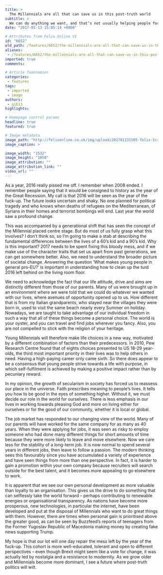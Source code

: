 ```yaml
---
title: >
  The Millennials are all that can save us in this post-truth world
subtitle: >
  We can do anything we want, and that’s not usually helping people for the greater good
date: "2017-01-13 15:05:14 +0000"

# Attributes from Felix Online V1
id: "6652"
old_path: /features/6652/the-millennials-are-all-that-can-save-us-in-this-post-truth-world
aliases:
 - /features/6652/the-millennials-are-all-that-can-save-us-in-this-post-truth-world
imported: true
comments:

# Article Taxonomies
categories:
 - features
tags:
 - imported
 - image
authors:
 - gib13
highlights:

# Homepage control params
headline: true
featured: true

# Image metadata
image_path: "http://felixonline.co.uk/img/upload/201701131505-felix-Screen Shot 2017-01-13 at 15.04.51.png"
image_caption: >

image_width: "1532"
image_height: "1050"
image_attribution: ""
image_attribution_link: ""
video_url: ""
---
```


As a year, 2016 really pissed me off. I remember when 2008 ended. I remember people saying that it would be consigned to history as the year of the Great Recession. My call is that 2016 will be seen as the year of the fuck-up. The future looks uncertain and shaky. No one planned for political tragedy and who knows when deaths of refugees on the Mediterranean, of Syrians in their homes and terrorist bombings will end. Last year the world saw a profound change.

This was accompanied by a generational shift that has seen the concept of the Millennial placed centre stage. But do most of us fully grasp what this involves? I don’t think so, so I’m going to make a stab at describing the fundamental differences between the lives of a 60’s kid and a 90’s kid. Why is this important? 2017 needs to be spent fixing this bloody mess, and if we make use of the character traits that set us apart from past generations, we can get somewhere better. Also, we need to understand the broader picture of societal change. Answering the question ‘What makes young people in general pro-EU?’ is important in understanding how to clean up the turd 2016 left behind on the living room floor.

We need to acknowledge the fact that our life attitude, drive and aims are distinctly different from those of our parents. Many of us were brought up in an environment where we were told that we could do whatever we wanted with our lives, where avenues of opportunity opened up to us. How different that is from my Italian grandparents, who stayed near the villages they were born in, used to visit the same beach nearly every Summer on holiday. Nowadays, we are taught to take advantage of our individual freedom in such a way that all of these things become a personal choice. The world is your oyster, and you can travel and find jobs wherever you fancy. Also, you are not compelled to stick with the religion of your heritage.

Young Millennials will therefore make life choices in a new way, motivated by a different combination of factors than their predecessors. In 2010, Pew Research Centre found that of eights  choices presented to US 18-29 year-olds, the third most important priority in their lives was to help others in need. Having a high-paying career only came sixth. So there does appear to be a consensus that young people strive towards a life with purpose, in which self-fulfilment is achieved by making a positive impact rather than by pecuniary reward.

In my opinion, the growth of secularism in society has forced us to reassess our place in the universe. Faith prescribes meaning to people’s lives. It tells you how to be good in the eyes of something higher. Without it, we must decide our role in the world for ourselves. There is less emphasis in our lives in working towards pleasing God and more on living either for ourselves or for the good of our community, whether it is local or global.

The job market has responded to our changing view of the world. Many of our parents will have worked for the same company for as many as 40 years. When they were applying for jobs, it was seen as risky to employ someone who had done many different things for short amounts of time because they were more likely to leave and move elsewhere. Now we care less for the stability of a long-term job. It is now normal to spend several years in different jobs, then leave to follow a passion. The modern thinking sees this favourably since you have accumulated a variety of experience and have seen things from more than one perspective. In fact, it is harder to gain a promotion within your own company because recruiters will search outside for the best talent, and it becomes more appealing to go elsewhere to work.

It is apparent that we see our own personal development as more valuable than loyalty to an organisation. This gives us the drive to do something that can selflessly take the world forward – perhaps contributing to renewable energies or organisational transparency. As nations have become more prosperous, new technologies, in particular the internet, have been developed and put at the disposal of Millennials who want to do great things with them. However, there are times when personal gain is prioritised above the greater good, as can be seen by Buzzfeed’s reports of teenagers from the Former Yugoslav Republic of Macedonia making money by creating fake news supporting Trump.

My hope is that our lot will one day repair the mess left by the year of the fuck-up. This cohort is more well-educated, tolerant and open to different perspectives – even though Brexit might seem like a vote for change, it was actually led by nostalgia and a resistance to modernity. As we grow older and Millennials become more dominant, I see a future where post-truth politics will wilt.
